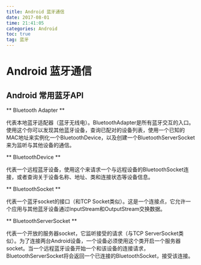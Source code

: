 ```yaml
---
title: Android 蓝牙通信
date: 2017-08-01
time: 21:41:05
categories: Android
toc: true
tag: 蓝牙
---
```

</p>

# Android 蓝牙通信

## Android 常用蓝牙API

** Bluetooth Adapter **
    
代表本地蓝牙适配器（蓝牙无线电）。BluetoothAdapter是所有蓝牙交互的入口。使用这个你可以发现其他蓝牙设备，查询已配对的设备列表，使用一个已知的MAC地址来实例化一个BluetoothDevice，以及创建一个BluetoothServerSocket来为监听与其他设备的通信。

** BluetoothDevice **

代表一个远程蓝牙设备，使用这个来请求一个与远程设备的BluetoothSocket连接，或者查询关于设备名称、地址、类和连接状态等设备信息。

** BluetoothSocket **

代表一个蓝牙socket的接口（和TCP Socket类似）。这是一个连接点，它允许一个应用与其他蓝牙设备通过InputStream和OutputStream交换数据。

** BluetoothServerSocket **

代表一个开放的服务器socket，它监听接受的请求（与TCP ServerSocket类似）。为了连接两台Android设备，一个设备必须使用这个类开启一个服务器socket。当一个远程蓝牙设备开始一个和该设备的连接请求，BluetoothServerSocket将会返回一个已连接的BluetoothSocket，接受该连接。